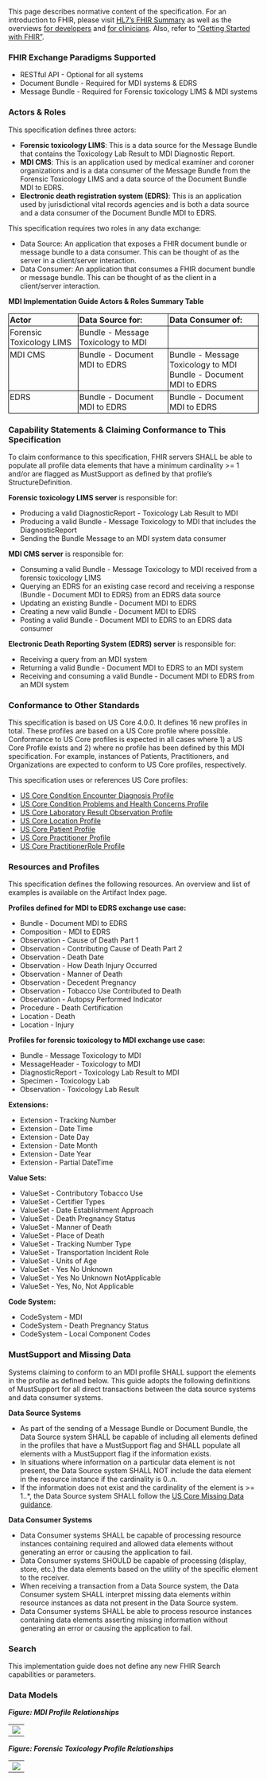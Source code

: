 This page describes normative content of the specification. For an introduction to FHIR, please visit [HL7’s FHIR Summary](https://www.hl7.org/fhir/summary.html) as well as the overviews [for developers](https://www.hl7.org/fhir/overview-dev.html) and [for clinicians](https://www.hl7.org/fhir/overview-clinical.html). Also, refer to [“Getting Started with FHIR”](https://www.hl7.org/fhir/modules.html).

### FHIR Exchange Paradigms Supported
* RESTful API - Optional for all systems
* Document Bundle - Required for MDI systems & EDRS
* Message Bundle - Required for Forensic toxicology LIMS & MDI systems

### Actors & Roles
This specification defines three actors:
* **Forensic toxicology LIMS**: This is a data source for the Message Bundle that contains the Toxicology Lab Result to MDI Diagnostic Report.
* **MDI CMS**: This is an application used by medical examiner and coroner organizations and is a data consumer of the Message Bundle from the Forensic Toxicology LIMS and a data source of the Document Bundle MDI to EDRS.
* **Electronic death registration system (EDRS)**: This is an application used by jurisdictional vital records agencies and is both a data source and a data consumer of the Document Bundle MDI to EDRS.

This specification requires two roles in any data exchange:
* Data Source: An application that exposes a FHIR document bundle or message bundle to a data consumer. This can be thought of as the server in a client/server interaction.
* Data Consumer: An application that consumes a FHIR document bundle or message bundle. This can be thought of as the client in a client/server interaction.

**MDI Implementation Guide Actors & Roles Summary Table**
<style type="text/css">
.tg  {border-collapse:collapse;border-spacing:0;}
.tg td{border-color:black;border-style:solid;border-width:1px; overflow:hidden;padding:2px 2px;word-break:normal;}
.tg th{border-color:black;border-style:solid;border-width:1px; font-weight:normal;overflow:hidden;padding:2px 2px;word-break:normal;}
.tg .tg-0lax{text-align:left;vertical-align:top}
</style>
<table class="tg">
<thead>
  <tr>
    <th class="tg-0lax"><b>Actor</b></th>
    <th class="tg-0lax"><b>Data Source for:</b></th>
    <th class="tg-0lax"><b>Data Consumer of:</b></th>
  </tr>
</thead>
<tbody>
  <tr>
    <td class="tg-0lax">Forensic Toxicology LIMS</td>
    <td class="tg-0lax">Bundle - Message Toxicology to MDI </td>
    <td class="tg-0lax">&nbsp;</td>
  </tr>
  <tr>
    <td class="tg-0lax">MDI CMS</td>
    <td class="tg-0lax">Bundle - Document MDI to EDRS </td>
    <td class="tg-0lax">Bundle - Message Toxicology to MDI <br>Bundle - Document MDI to EDRS </td>
  </tr>
  <tr>
    <td class="tg-0lax">EDRS</td>
    <td class="tg-0lax">Bundle - Document MDI to EDRS </td>
    <td class="tg-0lax">Bundle - Document MDI to EDRS </td>
  </tr>
</tbody>
</table>

### Capability Statements & Claiming Conformance to This Specification
To claim conformance to this specification, FHIR servers SHALL be able to populate all profile data elements that have a minimum cardinality >= 1 and/or are flagged as MustSupport as defined by that profile’s StructureDefinition.

**Forensic toxicology LIMS server** is responsible for:
* Producing a valid DiagnosticReport - Toxicology Lab Result to MDI
* Producing a valid Bundle - Message Toxicology to MDI that includes the DiagnosticReport
* Sending the Bundle Message to an MDI system data consumer

**MDI CMS server** is responsible for:
* Consuming a valid Bundle - Message Toxicology to MDI received from a forensic toxicology LIMS
* Querying an EDRS for an existing case record and receiving a response (Bundle - Document MDI to EDRS) from an EDRS data source
* Updating an existing Bundle - Document MDI to EDRS
* Creating a new valid Bundle - Document MDI to EDRS
* Posting a valid Bundle - Document MDI to EDRS to an EDRS data consumer

**Electronic Death Reporting System (EDRS) server** is responsible for:
* Receiving a query from an MDI system
* Returning a valid Bundle - Document MDI to EDRS to an MDI system
* Receiving and consuming a valid Bundle - Document MDI to EDRS from an MDI system


### Conformance to Other Standards
This specification is based on US Core 4.0.0. It defines 16 new profiles in total. These profiles are based on a US Core profile where possible. Conformance to US Core profiles is expected in all cases where 1) a US Core Profile exists and 2) where no profile has been defined by this MDI specification. For example, instances of Patients, Practitioners, and Organizations are expected to conform to US Core profiles, respectively.

This specification uses or references US Core profiles:
* [US Core Condition Encounter Diagnosis Profile](http://hl7.org/fhir/us/core/StructureDefinition-us-core-condition-encounter-diagnosis.html)
* [US Core Condition Problems and Health Concerns Profile](http://hl7.org/fhir/us/core/StructureDefinition-us-core-condition-problems-health-concerns.html)
* [US Core Laboratory Result Observation Profile](http://hl7.org/fhir/us/core/StructureDefinition/us-core-observation-lab)
* [US Core Location Profile](http://hl7.org/fhir/us/core/StructureDefinition/us-core-location)
* [US Core Patient Profile](http://hl7.org/fhir/us/core/StructureDefinition/us-core-patient)
* [US Core Practitioner Profile](http://hl7.org/fhir/us/core/StructureDefinition/us-core-practitioner)
* [US Core PractitionerRole Profile](http://hl7.org/fhir/us/core/StructureDefinition/us-core-practitionerrole)

### Resources and Profiles
This specification defines the following resources. An overview and list of examples is available on the Artifact Index page.

**Profiles defined for MDI to EDRS exchange use case:**
* Bundle - Document MDI to EDRS 
* Composition - MDI to EDRS 
* Observation - Cause of Death Part 1 
* Observation - Contributing Cause of Death Part 2 
* Observation - Death Date 
* Observation - How Death Injury Occurred 
* Observation - Manner of Death 
* Observation - Decedent Pregnancy 
* Observation - Tobacco Use Contributed to Death 
* Observation - Autopsy Performed Indicator 
* Procedure - Death Certification 
* Location - Death 
* Location - Injury 


**Profiles for forensic toxicology to MDI exchange use case:**
* Bundle - Message Toxicology to MDI
* MessageHeader - Toxicology to MDI
* DiagnosticReport - Toxicology Lab Result to MDI
* Specimen - Toxicology Lab
* Observation - Toxicology Lab Result

**Extensions:**
* Extension - Tracking Number 
* Extension - Date Time 
* Extension - Date Day 
* Extension - Date Month 
* Extension - Date Year 
* Extension - Partial DateTime 


**Value Sets:** 	
* ValueSet - Contributory Tobacco Use 
* ValueSet - Certifier Types 
* ValueSet - Date Establishment Approach 
* ValueSet - Death Pregnancy Status 
* ValueSet - Manner of Death 
* ValueSet - Place of Death 
* ValueSet - Tracking Number Type 
* ValueSet - Transportation Incident Role 
* ValueSet - Units of Age 
* ValueSet - Yes No Unknown 
* ValueSet - Yes No Unknown NotApplicable 
* ValueSet - Yes, No, Not Applicable 


**Code System:**
* CodeSystem - MDI 
* CodeSystem - Death Pregnancy Status 
* CodeSystem - Local Component Codes 


### MustSupport and Missing Data
Systems claiming to conform to an MDI profile SHALL support the elements in the profile as defined below. This guide adopts the following definitions of MustSupport for all direct transactions between the data source systems and data consumer systems.

**Data Source Systems**
* As part of the sending of a Message Bundle or Document Bundle, the Data Source system SHALL be capable of including all elements defined in the profiles that have a MustSupport flag and SHALL populate all elements with a MustSupport flag if the information exists.
* In situations where information on a particular data element is not present, the Data Source system SHALL NOT include the data element in the resource instance if the cardinality is 0..n.
* If the information does not exist and the cardinality of the element is >= 1..*, the Data Source system SHALL follow the [US Core Missing Data guidance](https://www.hl7.org/fhir/us/core/general-guidance.html#missing-data).

**Data Consumer Systems**
* Data Consumer systems SHALL be capable of processing resource instances containing required and allowed data elements without generating an error or causing the application to fail.
* Data Consumer systems SHOULD be capable of processing (display, store, etc.) the data elements based on the utility of the specific element to the receiver.
* When receiving a transaction from a Data Source system, the Data Consumer system SHALL interpret missing data elements within resource instances as data not present in the Data Source system.
* Data Consumer systems SHALL be able to process resource instances containing data elements asserting missing information without generating an error or causing the application to fail.

### Search
This implementation guide does not define any new FHIR Search capabilities or parameters.

### Data Models
***Figure: MDI Profile Relationships***
<table><tr><td><img src="MDI-Comp-structure-500.png" /></td></tr></table>

***Figure: Forensic Toxicology Profile Relationships***
<table><tr><td><img src="Tox-Msg-structure-500.png" /></td></tr></table>